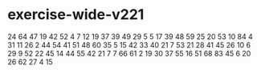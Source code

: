 # exercise-wide-v221
24
64
47
19
42
52
4
7
12
19
37
39
49
29
5
5
17
39
48
59
25
20
53
10
84
4
31
11
26
2
44
54
41
51
48
60
35
5
15
42
33
40
21
7
53
21
28
41
45
26
10
6
29
9
52
22
45
14
44
55
42
21
7
7
66
61
2
19
30
37
55
16
51
68
83
45
6
20
26
62
27
4
15
